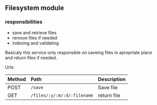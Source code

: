 ## Filesystem module

### responsibilities

- save and retrieve files
- remove files if needed
- indexing and validating


Basicaly this service only responsible on saveing files in apropriate place and return files if needed.

Urls:

| Method    | Path                          | Description   |
| :-------- | :---------------------------- | :------------ |
| POST      | `/save`                       | Save file     |
| GET       | `/files/:y/:m/:d/:filename`   | return file   |
